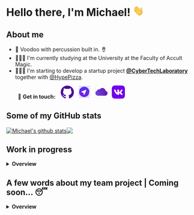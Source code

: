 # Hello there, I'm Michael! <img src="https://raw.githubusercontent.com/shashinma/shashinma/master/source/wave.gif" width="30px">
<!--
**shashinma/shashinma** is a ✨ _special_ ✨ repository because its `README.md` (this file) appears on your GitHub profile.

Here are some ideas to get you started:

- 🔭 I’m currently working on ...
- 🌱 I’m currently learning ...
- 👯 I’m looking to collaborate on ...
- 🤔 I’m looking for help with ...
- 💬 Ask me about ...
- 📫 How to reach me: ...
- 😄 Pronouns: ...
- ⚡ Fun fact: ...
-->
## About me
- 👹 Voodoo with percussion built in. 🪘
- 🧙🏻‍♂️ I'm currently studying at the University at the Faculty of Accult Magic.
- 🧑🏼‍💻 I'm starting to develop a startup project  **[@CyberTechLaboratory](https://github.com/CyberTechLaboratory "CyberTechLaboratory")** together with [@HypePizza](https://github.com/HypePizza "HypePizza").

⠀⠀⠀📩 **Get in touch:**
⠀[<img src='https://github.com/shashinma/shashinma/blob/main/source/GitHub_Mark.png' alt='github' height='35'>](https://github.com/shashinma)⠀[<img src='https://github.com/shashinma/shashinma/blob/main/source/telegram.png' alt='telegram' height='35'>](https://t.me/shashinma)⠀[<img src='https://github.com/shashinma/shashinma/blob/main/source/icloud.png' alt='icloud' height='35'>](mailto:shashinma@icloud.com)⠀[<img src='https://github.com/shashinma/shashinma/blob/main/source/vk.png' alt='vk' height='35'>](https://vk.com/shashinma)
</br>

## Some of my GitHub stats  ⠀
<a href="https://github.com/shashinma?tab=repositories"><img align="center" src="https://github-readme-stats.vercel.app/api?username=shashinma&show_icons=true&include_all_commits=true&theme=buefy&hide_border=true" alt="Michael's github stats" /></a><a href="https://github.com/shashinma?tab=repositories"><a href="https://github.com/shashinma?tab=repositories"><img align="center" src="https://github-readme-stats.vercel.app/api/top-langs/?username=shashinma&langs_count=8&layout=compact&hide_border=true&theme=buefy&hide=" />
</a>
</br>

## Work in progress

<details>
  <summary><strong>Overview</strong></summary>
  </br>
    <a href="https://github.com/shashinma/CSEB-macOS">
      <img align="center" src="https://github-readme-stats.vercel.app/api/pin/?username=shashinma&repo=CSEB-macOS&theme=buefy&show_owner=false" />
    </a>⠀<a href="https://github.com/shashinma/CSEB-Windows">
      <img align="center" src="https://github-readme-stats.vercel.app/api/pin/?username=shashinma&repo=CSEB-Windows&theme=buefy&show_owner=false" />
    </a>
    </br>
    </br>
    <a href="https://github.com/shashinma/VoteApp">
      <img align="center" src="https://github-readme-stats.vercel.app/api/pin/?username=shashinma&repo=VoteApp&theme=buefy&show_owner=false&" /><a href="https://github.com/shashinma/CamAI"> ⠀
      <img align="center" src="https://github-readme-stats.vercel.app/api/pin/?username=shashinma&repo=CamAI&theme=buefy&show_owner=false" />
    </a>
  </br>
</details>


## A few words about my team project | Coming soon... 😴
<details>
  <summary><strong>Overview</strong></summary>
  </br>
  
  ⠀⠀[<img src='https://github.com/shashinma/shashinma/blob/main/source/CyberTechLaboratory_WhitePlastic.png' alt='github' height='170'>](https://github.com/CyberTechLaboratory) 
  
</details>
  
<!--![Michael's github stats](https://github-readme-stats.vercel.app/api?username=shashinma) -->
